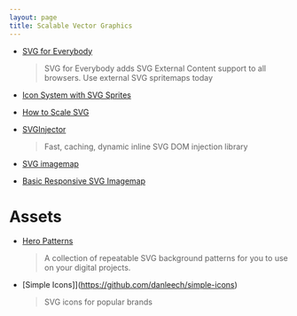 ```yaml
---
layout: page
title: Scalable Vector Graphics
---
```


- [SVG for Everybody](https://github.com/jonathantneal/svg4everybody)

  > SVG for Everybody adds SVG External Content support to all browsers.
  > Use external SVG spritemaps today

- [Icon System with SVG Sprites](https://css-tricks.com/svg-sprites-use-better-icon-fonts/)

* [How to Scale SVG](https://css-tricks.com/scale-svg/)

* [SVGInjector](https://github.com/iconic/SVGInjector)

  > Fast, caching, dynamic inline SVG DOM injection library

* [SVG imagemap](http://thenewcode.com/760/Create-A-Responsive-Imagemap-With-SVG)

* [Basic Responsive SVG Imagemap](https://codepen.io/dudleystorey/pen/doexPL)

# Assets

- [Hero Patterns](http://www.heropatterns.com)

  > A collection of repeatable SVG background patterns for you to use on your digital projects.

- [Simple Icons]](https://github.com/danleech/simple-icons)
  > SVG icons for popular brands
